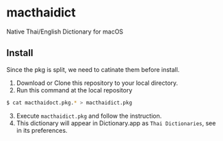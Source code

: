 # macthaidict
Native Thai/English Dictionary for macOS 

## Install
Since the pkg is split, we need to catinate them before install.
1. Download or Clone this repository to your local directory.
2. Run this command at the local repository
  ```bash
  $ cat macthaidoct.pkg.* > macthaidict.pkg
  ```
3. Execute `macthaidict.pkg` and follow the instruction.
4. This dictionary will appear in Dictionary.app as `Thai Dictionaries`, see in its preferences.
